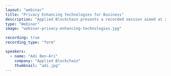 ```yaml
---
layout: "webinar"
title: "Privacy Enhancing Technologies for Business"
description: "Applied Blockchain presents a recorded session aimed at a business audience to learn about privacy enhancing technologies and how it can be applied to enhance security and privacy in a business setting."
type: "Webinar"
image: "webinar-privacy-enhancing-technologies.jpg"

recording: true
recording_type: "form"

speakers:
  - name: "Adi Ben-Ari"
    company: "Applied Blockchain"
    thumbnail: "adi.jpg"
---
```


<div class="pipedriveWebForms" data-pd-webforms="https://pipedrivewebforms.com/form/ca9499d6e558dba671b60433308883d02026773">
  <script src="https://cdn.pipedriveassets.com/web-form-assets/webforms.min.js"></script>
</div>

